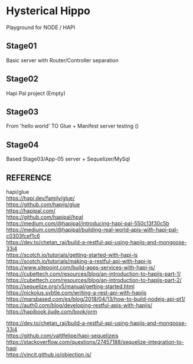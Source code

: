 # Hysterical Hippo
Playground for NODE / HAPI

## Stage01
Basic server with Router/Controller separation

## Stage02
Hapi Pal project (Empty)

## Stage03
From 'hello world' TO Glue + Manifest server testing ()

## Stage04
Based Stage03/App-05 server + Sequelizer/MySql

## REFERENCE

hapi/glue  
https://hapi.dev/family/glue/  
https://github.com/hapijs/glue   
https://hapipal.com/    
https://github.com/hapipal/hpal   
https://medium.com/@hapipal/introducing-hapi-pal-550c13f30c5b   
https://medium.com/@hapipal/building-real-world-apis-with-hapi-pal-c0303fcef1c6   
https://dev.to/chetan_raj/build-a-restful-api-using-hapijs-and-mongoose-33j4   
https://scotch.io/tutorials/getting-started-with-hapi-js   
https://scotch.io/tutorials/making-a-restful-api-with-hapi-js   
https://www.sitepoint.com/build-apps-services-with-hapi-js/   
https://cubettech.com/resources/blog/an-introduction-to-hapijs-part-1/  
https://cubettech.com/resources/blog/an-introduction-to-hapijs-part-2/  
https://sequelize.org/v5/manual/getting-started.html  
https://nickolus.svbtle.com/writing-a-rest-api-with-hapijs  
https://marsbased.com/es/blog/2018/04/13/how-to-build-nodejs-api-pt1/  
https://auth0.com/blog/developing-restful-apis-with-hapijs/  
https://hapibook.jjude.com/book/orm

https://dev.to/chetan_raj/build-a-restful-api-using-hapijs-and-mongoose-33j4  
https://github.com/valtlfelipe/hapi-sequelizejs  
https://stackoverflow.com/questions/27457188/sequelize-integration-to-hapi  
https://vincit.github.io/objection.js/  
